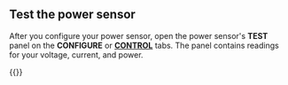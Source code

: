 ## Test the power sensor

After you configure your power sensor, open the power sensor's **TEST** panel on the **CONFIGURE** or [**CONTROL**](/manage/troubleshoot/teleoperate/default-interface/#web-ui) tabs.
The panel contains readings for your voltage, current, and power.

{{<imgproc src="/components/power-sensor/power-sensor-control.png" alt="An instance of the power sensor component's test panel with voltage, current, and power readings." resize="800x" style="width:500px" class="imgzoom">}}
